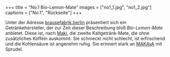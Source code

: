 +++
title = "No.1 Bio-Lemon-Mate"
images = ["no1_1.jpg", "no1_2.jpg"]
captions = ["No.1", "Rückseite"]
+++

Unter der Adresse [brausefabrik.berlin](http://brausefabrik.berlin/) präsentiert sich ein Getränkehersteller, der zur Zeit dieser Beschreibung bloß *Bio-Lemon-Mate* anbietet. Diese ist, nach [Maki](/mate/maki.html), die zweite Kaltgetränk-Mate, die ohne zusätzliches Koffein auskommt. Sie schmeckt nicht schlecht, ist erfrischend und die Kohlensäure ist angenehm ruhig. Sie erinnert stark an [MAKAvA](/mate/makava.html) mit Sprudel.
